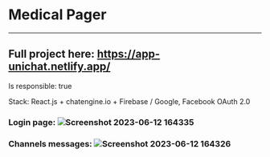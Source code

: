 # Medical Pager
***
## Full project here: https://app-unichat.netlify.app/

Is responsible: true

Stack: React.js + chatengine.io + Firebase / Google, Facebook OAuth 2.0

### Login page: ![Screenshot 2023-06-12 164335](https://github.com/Proger30/unichat/assets/45534457/a6439571-e09b-47d8-938c-d98c84a33d33)

### Channels messages: ![Screenshot 2023-06-12 164326](https://github.com/Proger30/unichat/assets/45534457/6e41ab06-09ee-49d2-b7b3-0b697f43700f)
